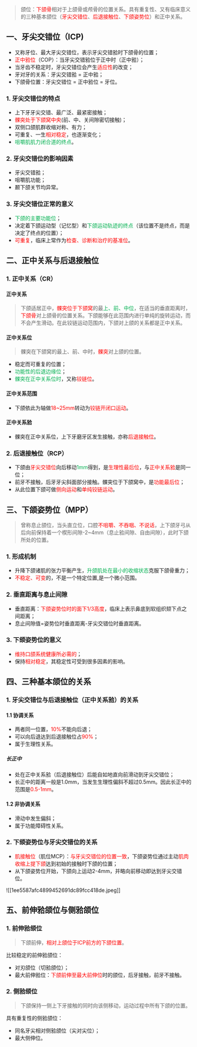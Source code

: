 > 颌位：<font color="#ff0000">下颌骨</font>相对于上颌骨或颅骨的位置关系。具有重复性、又有临床意义的三种基本颌位（<font color="#ff0000">牙尖交错位</font>、<font color="#ff0000">后退接触位</font>、<font color="#ff0000">下颌姿势位</font>）和正中关系。

## 一、牙尖交错位（ICP)
* 又称牙位、最大牙尖交错位，表示牙尖交错𬌗时下颌骨的位置；
* <font color="#ff0000">正中𬌗位</font>（COP）：当牙尖交错𬌗位于正中时（正中𬌗）；
* 当牙齿不稳定时，牙尖交错位会产生<font color="#ff0000">适应性</font>的改变；
* 牙对牙的关系：牙尖交错𬌗 = 正中𬌗；
* 下颌骨位置：牙尖交错位 = 正中𬌗位 = 牙位。
### 1. 牙尖交错位的特点
* 上下牙牙尖交错、最广泛、最紧密接触；
* <font color="#ff0000">髁突处于下颌窝中央</font>(前、中、关间隙密切接触)；
* 双侧口颌肌群收缩对称、有力；
* 可重复、一生<font color="#ff0000">相对稳定</font>，也逐渐变化；
* <font color="#00b050">咀嚼肌肌力闭合道的终点</font>。
### 2. 牙尖交错位的影响因素
* 牙尖交错𬌗；
* 咀嚼肌功能；
* 颞下颌关节均异常。
### 3. 牙尖交错位正常的意义
* <font color="#00b050">下颌的主要功能位</font>；
* 决定着下颌运动型（记忆型）和<font color="#00b050">下颌运动轨迹的终点</font>（该位置不是终点，而是决定了终点的位置）；
* <font color="#ff0000">可重复</font>，临床上常作为<font color="#ff0000">检查、诊断和治疗的基准位</font>。

## 二、正中关系与后退接触位
### 1. 正中关系（CR）
#### 正中关系
> 下颌适居正中，<font color="#ff0000">髁突位于下颌窝</font>的最<font color="#00b050">上、前、中位</font>，在适当的垂直距离时，<font color="#ff0000">下颌骨</font>对上颌骨的位置关系。下颌能够在此范围内进行单纯的旋转运动，而不会产生滑动。在此铰链运动范围内，下颌对上颌的关系都是正中关系。

#### 正中关系位
> 髁突在下颌窝的最上、前、中时，<font color="#ff0000">髁突</font>对上颌的位置。

 * 稳定而可重复的位置；
 * <font color="#00b050">功能性的后退边缘位</font>；
 * <font color="#00b050">髁突在正中关系位时</font>，又称<font color="#ff0000">铰链位</font>。
#### 正中关系范围
* 下颌依此为轴做<font color="#ff0000">18~25mm</font>转动为<font color="#ff0000">铰链开闭口运动</font>。
#### 正中关系𬌗
* 髁突在正中关系位，上下牙磨牙区发生接触，亦称<font color="#ff0000">后退接触位</font>。
### 2. 后退接触位（RCP）
* 下颌由<font color="#ff0000">牙尖交错位</font>向后移动<font color="#00b050">1mm</font>得到，是<font color="#ff0000">生理性最后位</font>，与<font color="#ff0000">正中关系𬌗</font>是同一位；
* 前牙不接触，后牙牙尖斜面部分接触。髁突位于下颌窝中，是<font color="#ff0000">功能最后位</font>；
* 从此位置下颌可做<font color="#ff0000">侧向运动</font>和<font color="#ff0000">单纯铰链运动</font>。

## 三、下颌姿势位（MPP）
> 曾称息止颌位，当头直立位，口腔<font color="#ff0000">不咀嚼、不吞咽、不说话</font>，上下颌牙弓从后向前保持着一个楔形间隙-2~4mm（息止𬌗间隙、自由间隙），此时下颌所处的位置。
### 1. 形成机制
* 升降下颌诸肌的张力平衡产生，<font color="#00b050">升颌肌处在最小的收缩状态</font>克服下颌骨重力；
* <font color="#ff0000">不稳定、可变</font>的，不是一个特定位置,是一个微小范围。
### 2. 垂直距离与息止间隙
* 垂直距离：<font color="#ff0000">下颌姿势位时的面下1/3高度</font>，临床上表示鼻底到软组织颏下点之间距离；
* 息止间隙值=姿势位时垂直距离-牙尖交错位时垂直距离。
### 3. 下颌姿势位的意义
* <font color="#ff0000">维持口颌系统健康所必需的</font>；
* 保持<font color="#ff0000">相对稳定</font>，其稳定性可受到很多因素的影响。

## 四、三种基本颌位的关系
### 1. 牙尖交错位与后退接触位（正中关系𬌗）的关系
#### 1.1 协调关系
* 两者同一位置，<font color="#ff0000">10%</font>不能向后退；
* 可以向后退达到后退接触位占<font color="#ff0000">90%</font>；
* 属于生理性关系。
#####  长正中
* 处在正中关系𬌗（后退接触位）后能自如地直向前滑动到牙尖交错位；
* 长正中的距离一般是1.0mm，当发生生理性偏斜不超过0.5mm。因此长正中的范围是<font color="#ff0000">0.5-1mm</font>。
#### 1.2 非协调关系
* 滑动中发生偏斜；
* 属于功能障碍性关系。
### 2. 下颌姿势位与牙尖交错位的关系
* <font color="#ff0000">肌接触位</font>（肌位MCP）：<font color="#ff0000">与牙尖交错位的位置一致</font>，下颌姿势位通过主动<font color="#ff0000">肌肉收缩上提下颌</font>达到初始的接触时下颌的位置；
* 从下颌姿势位开始，下颌向上运动2-4mm，并略向前移动即达到牙尖交错位。

![[1ee5587afc4899452691dc89fcc418de.jpeg]]


## 五、前伸𬌗颌位与侧𬌗颌位
### 1. 前伸𬌗颌位
>下颌前伸，<font color="#ff0000">相对上颌位于ICP前方的下颌位置</font>。

比较稳定的前伸𬌗颌位：
* 对刃颌位（切𬌗颌位）；
* 最大前伸𬌗位：<font color="#ff0000">下颌前伸至最大前伸位</font>时的颌位，后牙接触，前牙不接触。
### 2. 侧𬌗颌位
> 下颌保持一侧上下牙接触的同时向该侧移动，运动过程中所有下颌的位置。

具有重复性的侧𬌗颌位：
* 同名牙尖相对侧𬌗颌位（尖对尖位）；
* 最大侧伸位。






